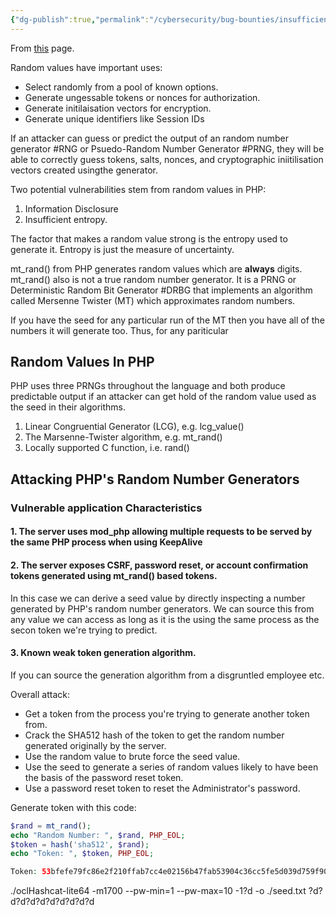 ```yaml
---
{"dg-publish":true,"permalink":"/cybersecurity/bug-bounties/insufficient-entropy-for-random-values/"}
---
```


From [this](https://phpsecurity.readthedocs.io/en/latest/Insufficient-Entropy-For-Random-Values.html) page.

Random values have important uses:
* Select randomly from a pool of known options.
* Generate ungessable tokens or nonces for authorization.
* Generate initilaisation vectors for encryption.
* Generate unique identifiers like Session IDs

If an attacker can guess or predict the output of an random number generator #RNG or Psuedo-Random Number Generator #PRNG, they will be able to correctly guess tokens, salts, nonces, and cryptographic iniitilisation vectors created usingthe generator.

Two potential vulnerabilities stem from random values in PHP:
1. Information Disclosure
2. Insufficient entropy.

The factor that makes a random value strong is the entropy used to generate it. Entropy is just the measure of uncertainty.

mt_rand() from PHP generates random values which are **always** digits. mt_rand() also is not a true random number generator. It is a PRNG or Deterministic Random Bit Generator #DRBG that implements an algorithm called Mersenne Twister (MT) which approximates random numbers.

If you have the seed for any particular run of the MT then you have all of the numbers it will generate too. Thus, for any pariticular 

## Random Values In PHP[](https://phpsecurity.readthedocs.io/en/latest/Insufficient-Entropy-For-Random-Values.html#random-values-in-php "Permalink to this headline")

PHP uses three PRNGs throughout the language and both produce predictable output if an attacker can get hold of the random value used as the seed in their algorithms.

1.  Linear Congruential Generator (LCG), e.g. lcg_value()
2.  The Marsenne-Twister algorithm, e.g. mt_rand()
3.  Locally supported C function, i.e. rand()

## Attacking PHP's Random Number Generators

### Vulnerable application Characteristics

#### 1. The server uses mod_php allowing multiple requests to be served by the same PHP process when using KeepAlive

#### 2. The server exposes CSRF, password reset, or account confirmation tokens generated using mt_rand() based tokens.

In this case we can derive a seed value by directly inspecting a number generated by PHP's random number generators. We can source this from any value we can access as long as it is the using the same process as the secon token we're trying to predict.

#### 3. Known weak token generation algorithm.

If you can source the generation algorithm from a disgruntled employee etc.

Overall attack:
* Get a token from the process you're trying to generate another token from.
* Crack the SHA512 hash of the token to get the random number generated originally by the server.
* Use the random value to brute force the seed value.
* Use the seed to generate a series of random values likely to have been the basis of the password reset token.
* Use a password reset token to reset the Administrator's password.

Generate token with this code:
```php
$rand = mt_rand();
echo "Random Number: ", $rand, PHP_EOL;
$token = hash('sha512', $rand);
echo "Token: ", $token, PHP_EOL;

Token: 53bfefe79fc86e2f210ffab7cc4e02156b47fab53904c36cc5fe5d039d759f90919e7f76ee27142e4bba6d199339f72e8837f455b7afef68e59caab43ffe113
```

./oclHashcat-lite64 -m1700 --pw-min=1 --pw-max=10 -1?d -o ./seed.txt <SHA512 Hash> ?d?d?d?d?d?d?d?d?d?d